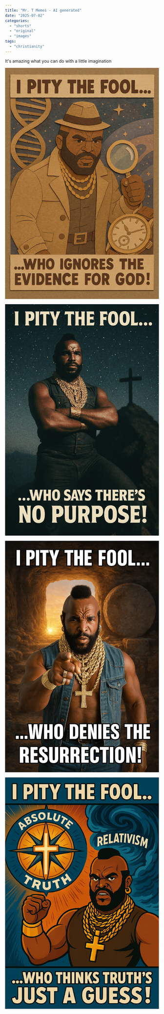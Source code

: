 ```yaml
---
title: "Mr. T Memes - AI generated"
date: "2025-07-02"
categories:
  - "shorts"
  - "original"
  - "images"
tags:
  - "christianity"
---
```


It's amazing what you can do with a little imagination

![](mr_t_evidence.png)

![](mr_t_purpose.png)

![](mr_t_ressurrection.png)

![](mr_t_truth.png)